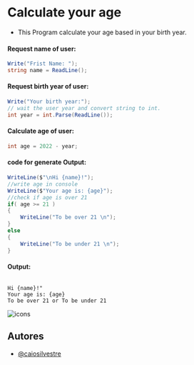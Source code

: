 
# Calculate your age

* This Program calculate your age based in your birth year.

#### Request name of user:
```c#
Write("Frist Name: ");
string name = ReadLine();
```

#### Request birth year of user:
```c#
Write("Your birth year:");
// wait the user year and convert string to int.
int year = int.Parse(ReadLine());
```

#### Calculate age of user:
```c#
int age = 2022 - year;
```

#### code for generate Output:
```c#
WriteLine($"\nHi {name}!");
//write age in console
WriteLine($"Your age is: {age}");
//check if age is over 21
if( age >= 21 )
{
    WriteLine("To be over 21 \n");
}
else 
{
    WriteLine("To be under 21 \n");
}
```
#### Output:
```

Hi {name}!"
Your age is: {age}
To be over 21 or To be under 21

```


![icons](https://skills.thijs.gg/icons?i=c,&theme=light)





## Autores

- [@caiosilvestre](https://github.com/caiosilvestre/)

